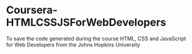 # Coursera-HTMLCSSJSForWebDevelopers
To save the code generated during the course HTML, CSS and JavaScript for Web Developers from the Johns Hopkins University